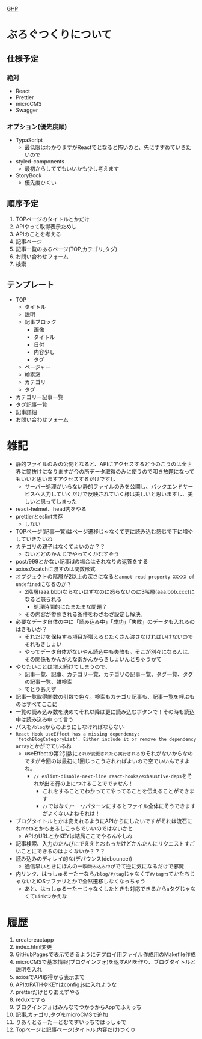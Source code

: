 [GHP](https://actionpterygii.github.io/blog/)

# ぶろぐつくりについて
## 仕様予定
### 絶対
- React
- Prettier
- microCMS
- Swagger
### オプション(優先度順)
- TypaScript
  - 最低限はわかりますがReactでとなると怖いのと、先にすすめていきたいので
- styled-components
  - 最初からしててもいいかも少し考えます
- StoryBook
  - 優先度ひくい
## 順序予定
1. TOPページのタイトルとかだけ
1. APIやって取得表示ためし
1. APIのことを考える
1. 記事ページ
1. 記事一覧のあるページ(TOP,カテゴリ,タグ)
1. お問い合わせフォーム
1. 検索
## テンプレート
- TOP
  - タイトル
  - 説明
  - 記事ブロック
    - 画像
    - タイトル
    - 日付
    - 内容少し
    - タグ
  - ページャー
  - 検索窓
  - カテゴリ
  - タグ
- カテゴリー記事一覧
- タグ記事一覧
- 記事詳細
- お問い合わせフォーム

# 雑記
- 静的ファイルのみの公開となると、APIにアクセスするどうのこうのは全世界に筒抜けになりますが今の所データ取得のみに使うので叩き放題になってもいいと思いますアクセスするだけですし
  - サーバー処理がいらない静的ファイルのみを公開し、バックエンドサービスへ入力していくだけで反映されていく様は美しいと思いますし、美しいと思ってしまった
- react-helmet、head内をやる
- prettierとeslint共存
  - しない
- TOPページ(記事一覧)はページ遷移じゃなくて更に読み込む感じで下に増やしていきたいね
- カテゴリの親子はなくてよいのか？？
  - ないとどのかんじでやってくかむずそう
- post/999とかない記事idの場合はそれなりの返答をする
- axiosのcatchに渡すのは関数形式
- オブジェクトの階層が2以上の深さになると`annot read property XXXXX of undefined`になるのか？
  - 2階層(aaa.bbb)ならないはずなのに怒らないのに3階層(aaa.bbb.ccc)になると怒られる
    - 処理時間的にたまたまな問題？
  - その内容が参照される条件をわざわざ設定し解決。
- 必要なデータ自体の中に「読み込み中」「成功」「失敗」のデータも入れるのはきもいか？
  - それだけを保持する項目が増えるとたくさん渡さなければいけないのでそれもきしょい
  - やってデータ自体がないやん読込中も失敗も。そこが別々になるんは、その関係もかんがえなあかんからきしょいんとちゃうかて
- やりたいことは増え続けてしまうので、
  - 記事一覧、記事、カテゴリ一覧、カテゴリの記事一覧、タグ一覧、タグの記事一覧、雑検索
  - でとりあえず
- 記事一覧取得関数の引数で色々。検索もカテゴリ記事も、記事一覧を呼ぶものはすべてここに
- 一覧の読み込み数を決めてそれ以降は更に読み込むボタンで！その時も読込中は読み込み中って言う
- パスを`/blog`からのようにしなければならない
- `React Hook useEffect has a missing dependency: 'fetchBlogCategoryList'. Either include it or remove the dependency array`とかがでているね
  - useEffectの第2引数に`それが変更されたら実行される`のそれがないからなのですが今回のは最初に1回じっこうされればよいので空でいいんですよね。
    - `// eslint-disable-next-line react-hooks/exhaustive-deps`をそれが出る行の上につけることででません！
      - これをすることでわかっててやってることを伝えることができます
      - `//`ではなく`/*  */`パターンにするとファイル全体にそうできますがよくないよねそれは！
- ブログタイトルとかは変えれるようにAPIからにしたいですがそれは流石にねmetaとかもあるしこっちでいいのではないかと
  - APIのURLとかKEYは結局ここでやるんやしね
- 記事検索、入力のたんびにでええとおもったけどかんたんにリクエストすごいことにできるのはよくないか？？？
- 読み込みのディレイ的な(デバウンス(debounce))
  - 通信早いときにほんの一瞬`読み込み中`がでて逆に気になるだけで邪魔
- 内リンク、はっしゅるーたーなら`/blog/#/tag`じゃなくて`#/tag`ってかたちじゃないとiOSサファリとかで全然遷移しなくなっちゃう
  - あと、はっしゅるーたーじゃなくしたときも対応できるから`a`タグじゃなくて`Link`つかえな

# 履歴
1. createreactapp
1. index.html変更
1. GitHubPagesで表示できるようにデプロイ用ファイル作成用のMakefile作成
1. microCMSで基本情報(ブログインフォ)を返すAPIを作り、ブログタイトルと説明を入れ
1. axiosでAPI取得から表示まで
1. APIのPATHやKEYはconfig.jsに入れような
1. pretterだけとりあえずやる
1. reduxでする
1. ブログインフォはみんなでつかうからAppでふぇっち
1. 記事,カテゴリ,タグをmicroCMSで追加
1. りあくとるーたーどむですいっちではっしゅで
1. Topページと記事ページ(タイトル,内容だけ)つくり